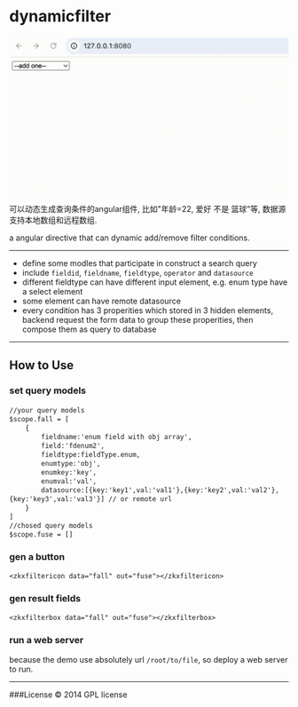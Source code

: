 dynamicfilter
=============

![demo](demo.gif)

可以动态生成查询条件的angular组件, 比如"年龄=22, 爱好 不是 篮球"等, 数据源支持本地数组和远程数组.

a angular directive that can dynamic add/remove filter conditions. 

---
- define some modles that participate in construct a search query
- include `fieldid`, `fieldname`, `fieldtype`, `operator` and `datasource`
- different fieldtype can have different input element, e.g. enum type have a select element
- some element can have remote datasource 
- every condition has 3 properities which stored in 3 hidden elements, backend request the form data to group these properities, then compose them as query to database

---
## How to Use
### set query models
    //your query models
    $scope.fall = [
        {
            fieldname:'enum field with obj array',
            field:'fdenum2',
            fieldtype:fieldType.enum,
            enumtype:'obj',
            enumkey:'key',
            enumval:'val',
            datasource:[{key:'key1',val:'val1'},{key:'key2',val:'val2'},{key:'key3',val:'val3'}] // or remote url
        }
    ]
    //chosed query models
    $scope.fuse = []
### gen a button
    <zkxfiltericon data="fall" out="fuse"></zkxfiltericon>
### gen result fields
    <zkxfilterbox data="fall" out="fuse"></zkxfilterbox>
### run a web server
because the demo use absolutely url `/root/to/file`, so deploy a web server to run.

---
###License
© 2014 GPL license